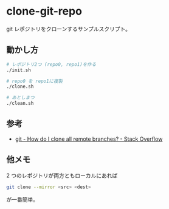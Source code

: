 # clone-git-repo

git レポジトリをクローンするサンプルスクリプト。

## 動かし方

```bash
# レポジトリ2つ (repo0, repo1)を作る
./init.sh

# repo0 を repo1に複製
./clone.sh

# あとしまつ
./clean.sh
```

## 参考

- [git - How do I clone all remote branches? - Stack Overflow](https://stackoverflow.com/questions/67699/how-do-i-clone-all-remote-branches)

## 他メモ

2 つのレポジトリが両方ともローカルにあれば

```bash
git clone --mirror <src> <dest>
```

が一番簡単。
